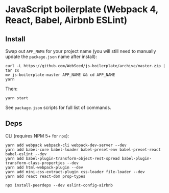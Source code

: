 # JavaScript boilerplate (Webpack 4, React, Babel, Airbnb ESLint)

## Install

Swap out `APP_NAME` for your project name (you will still need to manually update the `package.json` name after install):

```
curl -L https://github.com/WebSeed/js-boilerplate/archive/master.zip | tar zx 
mv js-boilerplate-master APP_NAME && cd APP_NAME
yarn
```

Then:
```
yarn start
```

See `package.json` scripts for full list of commands.

## Deps

CLI (requires NPM 5+ for `npx`):

```
yarn add webpack webpack-cli webpack-dev-server --dev
yarn add babel-core babel-loader babel-preset-env babel-preset-react babel-eslint --dev
yarn add babel-plugin-transform-object-rest-spread babel-plugin-transform-class-properties --dev
yarn add html-webpack-plugin --dev
yarn add mini-css-extract-plugin css-loader file-loader --dev
yarn add react react-dom prop-types

npx install-peerdeps --dev eslint-config-airbnb
```
